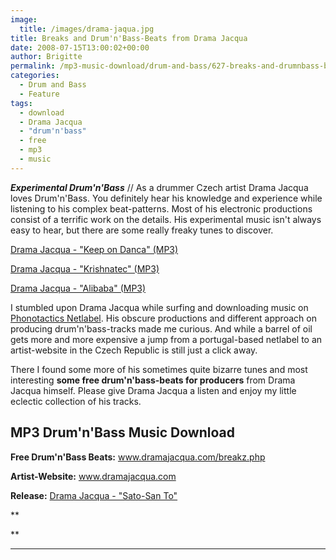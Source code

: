 ```yaml
---
image:
  title: /images/drama-jaqua.jpg
title: Breaks and Drum'n'Bass-Beats from Drama Jacqua
date: 2008-07-15T13:00:02+00:00
author: Brigitte
permalink: /mp3-music-download/drum-and-bass/627-breaks-and-drumnbass-beats-from-drama-jacqua
categories:
  - Drum and Bass
  - Feature
tags:
  - download
  - Drama Jacqua
  - "drum'n'bass"
  - free
  - mp3
  - music
---
```

***Experimental Drum'n'Bass*** // As a drummer Czech artist Drama Jacqua loves Drum'n'Bass. You definitely hear his knowledge and experience while listening to his complex beat-patterns. Most of his electronic productions consist of a terrific work on the details. His experimental music isn't always easy to hear, but there are some really freaky tunes to discover.

<!--mp3links-->


  
 [Drama Jacqua - "Keep on Danca" (MP3)](http://phonotactics.org/releases/phtc007/05_drama_jacqua_-_keep_on_danca.mp3)
  
 [Drama Jacqua - "Krishnatec" (MP3)](http://www.dramajacqua.com/audio/Sato_San_To/Krishnatec.mp3)
  
 [Drama Jacqua - "Alibaba" (MP3)](http://www.dramajacqua.com/audio/Sato_San_To/Alibaba.mp3)

<!--mp3linksend-->

<!--more-->

<!--adsense-->

I stumbled upon Drama Jacqua while surfing and downloading music on <a href="http://phonotactics.org/phtc007.html" target="_blank">Phonotactics Netlabel</a>. His obscure productions and different approach on producing drum'n'bass-tracks made me curious. And while a barrel of oil gets more and more expensive a jump from a portugal-based netlabel to an artist-website in the Czech Republic is still just a click away.

There I found some more of his sometimes quite bizarre tunes and most interesting **some free drum'n'bass-beats for producers** from Drama Jacqua himself. Please give Drama Jacqua a listen and enjoy my little eclectic collection of his tracks.

## MP3 Drum'n'Bass Music Download

**Free Drum'n'Bass Beats:** <a href="http://www.dramajacqua.com/breakz.php" target="_blank">www.dramajacqua.com/breakz.php</a>
  
**Artist-Website:** <a href="http://www.dramajacqua.com" target="_blank">www.dramajacqua.com</a>
  
**Release:** <a href="http://www.dramajacqua.com/satosanto.php" target="_blank">Drama Jacqua - "Sato-San To"</a>
  
**
  
** 

 ****
